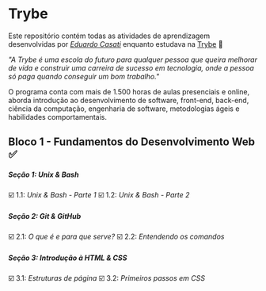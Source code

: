 # Trybe

Este repositório contém todas as atividades de aprendizagem desenvolvidas por _[Eduardo Casati](LinkDoSeuLinkedinAqui)_ enquanto estudava na [Trybe](https://www.betrybe.com/) :rocket:

_"A Trybe é uma escola do futuro para qualquer pessoa que queira melhorar de vida e construir uma carreira de sucesso em tecnologia, onde a pessoa só paga quando conseguir um bom trabalho."_

O programa conta com mais de 1.500 horas de aulas presenciais e online, aborda introdução ao desenvolvimento de software, front-end, back-end, ciência da computação, engenharia de software, metodologias ágeis e habilidades comportamentais.

## Bloco 1 - Fundamentos do Desenvolvimento Web :white_check_mark:

##### Seção 1: Unix & Bash

☑️ 1.1: _Unix & Bash - Parte 1_
☑️ 1.2: _Unix & Bash - Parte 2_

##### Seção 2: Git & GitHub

☑️ 2.1: _O que é e para que serve?_
☑️ 2.2: _Entendendo os comandos_

##### Seção 3: Introdução à HTML & CSS

☑️ 3.1: _Estruturas de página_
☑️ 3.2: _Primeiros passos em CSS_